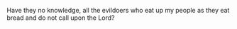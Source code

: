 Have they no knowledge, all the evildoers who eat up my people as they eat bread and do not call upon the Lord?
